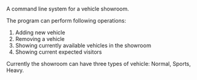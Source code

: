 
A command line system for a vehicle showroom.

The program can perform following operations:

1. Adding new vehicle
2. Removing a vehicle
3. Showing currently available vehicles in the showroom
4. Showing current expected visitors


Currently the showroom can have three types of vehicle: Normal, Sports, Heavy.

 